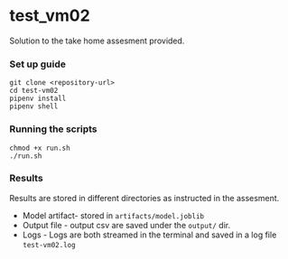 # test_vm02

Solution to the take home assesment provided.

### Set up guide
```
git clone <repository-url>
cd test-vm02
pipenv install
pipenv shell
```

### Running the scripts
```
chmod +x run.sh
./run.sh
```

### Results
Results are stored in different directories as instructed in the assesment. 

- Model artifact- stored in `artifacts/model.joblib`
- Output file - output csv are saved under the `output/` dir.
- Logs - Logs are both streamed in the terminal and saved in a log file `test-vm02.log`
